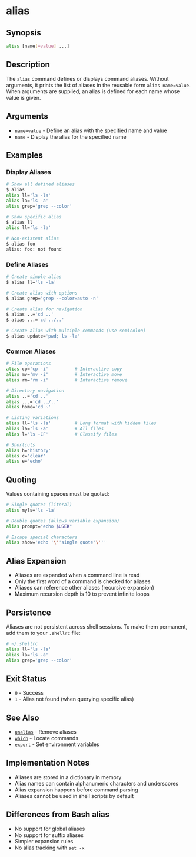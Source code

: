 # alias

## Synopsis
```bash
alias [name[=value] ...]
```

## Description
The `alias` command defines or displays command aliases. Without arguments, it prints the list of aliases in the reusable form `alias name=value`. When arguments are supplied, an alias is defined for each name whose value is given.

## Arguments
- `name=value` - Define an alias with the specified name and value
- `name` - Display the alias for the specified name

## Examples

### Display Aliases
```bash
# Show all defined aliases
$ alias
alias ll='ls -la'
alias la='ls -a'
alias grep='grep --color'

# Show specific alias
$ alias ll
alias ll='ls -la'

# Non-existent alias
$ alias foo
alias: foo: not found
```

### Define Aliases
```bash
# Create simple alias
$ alias ll='ls -la'

# Create alias with options
$ alias grep='grep --color=auto -n'

# Create alias for navigation
$ alias ..='cd ..'
$ alias ...='cd ../..'

# Create alias with multiple commands (use semicolon)
$ alias update='pwd; ls -la'
```

### Common Aliases
```bash
# File operations
alias cp='cp -i'          # Interactive copy
alias mv='mv -i'          # Interactive move
alias rm='rm -i'          # Interactive remove

# Directory navigation
alias ..='cd ..'
alias ...='cd ../..'
alias home='cd ~'

# Listing variations
alias ll='ls -la'         # Long format with hidden files
alias la='ls -a'          # All files
alias l='ls -CF'          # Classify files

# Shortcuts
alias h='history'
alias c='clear'
alias e='echo'
```

## Quoting
Values containing spaces must be quoted:
```bash
# Single quotes (literal)
alias myls='ls -la'

# Double quotes (allows variable expansion)
alias prompt="echo $USER"

# Escape special characters
alias show='echo '\''single quote'\'''
```

## Alias Expansion
- Aliases are expanded when a command line is read
- Only the first word of a command is checked for aliases
- Aliases can reference other aliases (recursive expansion)
- Maximum recursion depth is 10 to prevent infinite loops

## Persistence
Aliases are not persistent across shell sessions. To make them permanent, add them to your `.shellrc` file:

```bash
# ~/.shellrc
alias ll='ls -la'
alias la='ls -a'
alias grep='grep --color'
```

## Exit Status
- `0` - Success
- `1` - Alias not found (when querying specific alias)

## See Also
- [`unalias`](unalias.md) - Remove aliases
- [`which`](../system/which.md) - Locate commands
- [`export`](export.md) - Set environment variables

## Implementation Notes
- Aliases are stored in a dictionary in memory
- Alias names can contain alphanumeric characters and underscores
- Alias expansion happens before command parsing
- Aliases cannot be used in shell scripts by default

## Differences from Bash alias
- No support for global aliases
- No support for suffix aliases
- Simpler expansion rules
- No alias tracking with `set -x`